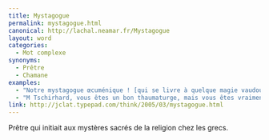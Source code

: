```yaml
---
title: Mystagogue
permalink: mystagogue.html
canonical: http://lachal.neamar.fr/Mystagogue
layout: word
categories:
  - Mot complexe
synonyms:
  - Prêtre
  - Chamane
examples:
  - "Notre mystagogue œcuménique ! [qui se livre à quelque magie vaudoue ]"
  - "M Tschirhard, vous êtes un bon thaumaturge, mais vous êtes vraiment meilleur en mystagogie qu'en maths…"
link: http://jclat.typepad.com/think/2005/03/mystagogue.html
---
```


Prêtre qui initiait aux mystères sacrés de la religion chez les grecs.

